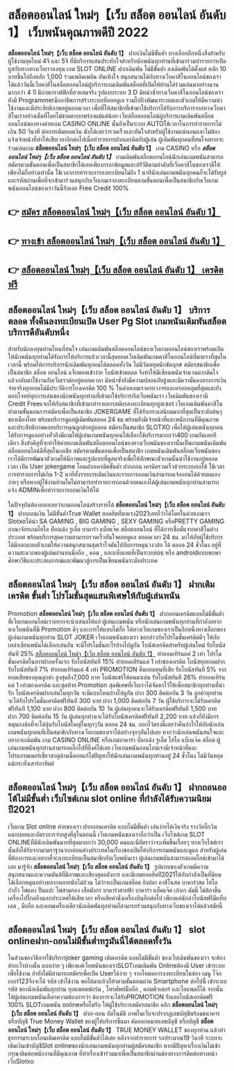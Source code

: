 # สล็อตออนไลน์ ใหม่ๆ【เว็บ สล็อต ออนไลน์ อันดับ 1】  เว็บพนันคุณภาพดีปี 2022

**สล็อตออนไลน์ ใหม่ๆ【เว็บ สล็อต ออนไลน์ อันดับ 1】** ฝากเงินไม่มีขั้นต่ำ  ทางเลือกอีกหนึ่งสิ่งสำหรับผู้ใช้งานยุคใหม่ 4จี และ 5จี ที่มีบริการแสนประทับใจสำหรับนักพนันทุกท่านที่เข้ามาร่วมทำรายการเปิดยูสกับทางทางเว็บเราลงทุน เกม SLOT ONLINE ฝากเดิมพัน ไม่มีขั้นต่ำ ลงเดิมพันได้ตั้งแต่ หลัก 10 บาทขึ้นไปถึงหลัก 1,000 ร่วมเพลิดเพลิน บันเทิงใจ สนุกสนานได้กับทางเว็บคาสิโนออนไลน์ของเราได้แล้ววันนี้เว็บคาสิโนสล็อตออนไลน์ผู้บริการเกมเดิมพันสล็อตที่เปิดให้ท่านได้ร่วมเล่นมาอย่างนานมากกว่า 4 ปี มีภาพกราฟฟิกที่สวยสมจริง รูปแบบระบบ 3 D
มิหนำซ้ำทางเว็บคาสิโนออนไลน์ของเรายังมี Programmerมืออาชีพการสร้างระบบที่คอยดูเล  รวมไปถึงพัฒนาระบบและตัวเกมให้มีความน่าใช้งานและมีประสิทธิภาพอยู่ตลอดเวลา เพื่อที่ให้สมาชิกที่เข้ามาใช้บริการได้รับการบริการจากทางเว็บคาสิโนเราอย่างเต็มที่โดยไม่ขาดตกบกพร่องแม้แต่น้อย เว็บสล็อตออนไลน์ผู้บริการเกมเดิมพันสล็อตออนไลน์ของทางค่ายเกม CASINO ONLINE นั้นยังเป็นระบบ AUTOใช้เวลาในการทำรายการไม่เกิน 50 วินาที ต่อการเติมยอดเงิน นับได้เลยว่ารวดเร็วและทันใจสำหรับผู้ใช้งานแน่นอนและไม่ต้องแจ้งเจ้าหน้าที่ทำให้เสียเวลาอีกต่อไปเมื่อทำรายการฝากเครดิตกับผู้เล่น
ผู้เดิมพันทุกคนที่สนใจอยากจะร่วมเล่นเกม **สล็อตออนไลน์ ใหม่ๆ【เว็บ สล็อต ออนไลน์ อันดับ 1】** เกม CASINO  หรือ ***สล็อตออนไลน์ ใหม่ๆ【เว็บ สล็อต ออนไลน์ อันดับ 1】*** เกมเดิมพันสล็อตออนไลน์นักเล่นเกมพนันสามารถสมัครตามขั้นตอนเพื่อเป็นสมาชิกได้เลยเพียงกรอกข้อมูลและปรัวัติตามลำดับที่เว็บคาสิโนของเรามีให้เพียงไม่กี่อย่างเท่านั้น ใช้เวลาการทำรายการลงทะเบียนไม่ถึง 1 นาทีนักเล่นเกมพนันทุกคนก็จะได้รับยูสและรหัสผ่านเพื่อที่จะเข้ามาร่วมสนุกกับเว็บเกมเราลงทะเบียนตามขั้นตอนเพื่อเป็นสมาชิกกับเว็บเกมพนันออนไลน์ของเราวันนี้รับเลย Free Credit 100%

## 👉 [สมัคร สล็อตออนไลน์ ใหม่ๆ【เว็บ สล็อต ออนไลน์ อันดับ 1】](https://archa888.com/)
## 👉 [ทางเข้า สล็อตออนไลน์ ใหม่ๆ【เว็บ สล็อต ออนไลน์ อันดับ 1】](https://archa888.com/)
## 👉 [สล็อตออนไลน์ ใหม่ๆ【เว็บ สล็อต ออนไลน์ อันดับ 1】 เครดิตฟรี](https://archa888.com/)

## สล็อตออนไลน์ ใหม่ๆ【เว็บ สล็อต ออนไลน์ อันดับ 1】 บริการตลอด ทั้งคืนลงทะเบียนเปิด User  Pg Slot เกมพนันเดิมพันสล็อตบริการดีอันดับหนึ่ง

สำหรับนักลงทุนท่านไหนที่สนใจ เล่นเกมเดิมพันสล็อตออนไลน์ของเว็บเกมออนไลน์ของเราพร้อมเปิดให้นักพนันทุกท่านได้รับการให้บริการแล้วเวลานี้สุดยอดเว็บเดิมพันเกมคาสิโนออนไลน์ที่มาแรงที่สุดในเวลานี้ พร้อมให้การบริการนักเดิมพันทุกคนได้ตลอดทั้งวัน ไม่มีวันหยุดนักขัตฤกษ์ สมัครสมาชิกเพื่อเป็นสมาชิก สล็อต ออนไลน์ แจ็กพอตเข้าง่าย โบนัสเข้าตลอด จึงทำให้มีเซียนพนันจำนวนมากติดใจแล้วกลับมาใช้งานกับเว็บเราต่ออยู่ตลอดเวลา มิหนำซ้ำยังมีความปลอดภัยสูงและมีความั่นคงทางการเงินจ่ายจริงทุกยอดไม่มีประวัติการโกงเครดิต 100 % ในค่ายเกมเราครบวงจรและครอบคลุมที่สุดและยังตอบโจทย์ทุกการเล่นของนักพนันทุกท่านที่เข้ามาใช้บริการกับเว็บพนันเรา
เว็บเดิมพันของเรามี Credit Freeแจกให้กับสมาชิกที่เข้ามาทำรายการสมัครลงทะเบียนทุกยูสเซอร์ เว็บเกมเดิมพันคาสิโนทำตามขั้นตอนการสมัครเพื่อเป็นสมาชิก JOKERGAME ที่ได้รับกระแสนิยมมากที่สุดเป็นระดับต้นๆของเมืองไทย พร้อมบริการดูแลผู้เดิมพันตลอด 24 ชม.พร้อมยังมีเจ้าหน้าที่และพนักงานที่มีคุณภาพและประสิทธิภาพคอยบริการคุณลูกค้าอยู่ตลอด สมัครเป็นสมาชิก SLOTXO เพื่อให้ผู้เล่นพนันทุกคนได้รับการดูแลอย่างทั่วถึงมีเกมให้ผู้เล่นเกมพนันทุกคนได้เลือกใช้บริการมากกว่า400 เกมกันเลยทีเดียว
สิ่งสำคัญที่จะทำให้ค่ายเกมเดิมพันสล็อตออนไลน์ของทางเว็บพนันของเรานั้นเป็นเกมพนันเดิมพันสล็อตออนไลน์ดีที่สุดในเอเชีย สมัครตามขั้นตอนเพื่อเป็นสมาชิก  เกมพนันเดิมพันสล็อตเว็บพนันของเราได้มีการพัฒนาตัวเกมให้มีภาพและรูปแบบที่ดูสมจริงเพื่อให้ลักษณะตัวเกมนั้นน่าใช้งานอยู่ตลอดเวลา เปิด User jokergame โอนฝากเครดิตขั้นต่ำ ฝากถอน เครดิตรวดเร็วด้วยระบบออโต้ ใช้เวลาการทำรายการไม่เกิน 1-2 นาทีทั้งรายการเติมเงินและรายการถอนเงินสามารถแจ้งถอนได้ด้วยตนเองง่ายๆ หรือหากผู้ใช้งานท่านใดไม่สามารถทำรายการถอนด้วยตนเองได้ผู้เล่นเกมพนันทุกท่านสามารถแจ้ง ADMINเพื่อทำรายการถอนเงินให้ได้

ในปัจจุบันต้องบอกเลยว่าเกมออนไลน์สร้างรายได้ **สล็อตออนไลน์ ใหม่ๆ【เว็บ สล็อต ออนไลน์ อันดับ 1】** ฝากถอนเงิน ไม่มีขั้นต่ำTrue Wallet ยอดฮิตที่มาแรง2021เลยก็ว่าได้โดยในค่ายเกมเรา Slotxoได้นำ SA GAMING , BIG GAMING , SEXY GAMING หรือPRETTY GAMING อาณาจักรเกมไฮโล ป๊อกเด้ง รูเล็ต บาคาร่า แบ็กแจ๊ค สล็อตออนไลน์ ที่ได้การเชื่อมั่นจากคาสิโนต่างประเทศ พร้อมบริการสุดความสามารถรวดเร็วทันใจคอยดูแล ตลอดเวลา 24 ชม. มาให้กับผู้ใช้บริการ ได้มีออกแบบตัวเกมให้ความสนุกสนานสุดเร้าใจมันไปกับการหมุนวงวล้อ ได้ ตลอด 24 ชั่วโมง อยู่ที่ความสะดวกของผู้เล่นผ่านบนมือถือ , คอม , และแท็บเลตที่เป็นระบบios หรือ androidแบบพกพา ศึกษาวิธีและประสบการณ์และพัฒนาสู่การเป็นเซียนพนันระดับประเทศ

## สล็อตออนไลน์ ใหม่ๆ【เว็บ สล็อต ออนไลน์ อันดับ 1】 ฝากเติมเครดิต ขั้นต่ำ โปรโมชั่นสุดแสนพิเศษให้กับผู้เล่นพนัน

 Promotion  **สล็อตออนไลน์ ใหม่ๆ【เว็บ สล็อต ออนไลน์ อันดับ 1】** ฝากถอนเครดิตแบบไม่มีขั้นต่ำ ที่เว็บเกมออนไลน์เราอยากจะนำเสนอให้แก่  ผู้เล่นเกมพนัน หรือนักเล่นเกมพนันทุกท่านที่กำลังอยากหาเว็บพนันที่มี  Promotion ดีๆ และการให้แบบไม่กั๊ก ให้ทางเว็บเกมของเราเป็นอีกหนึ่งทางเลือกของผู้เล่นเกมพนันทุกท่าน SLOT JOKER เว็บเกมพนันของเรา ขอกล่าวกับโปรโมชั่นเครดิตดีๆ ให้กับเหล่าเซียนพนันได้เลือกเล่นกัน จะมีโปรโมชั่นอะไรบ้างไปดูกัน
โบนัสเครดิตสำหรับผู้เล่นใหม่ รับโบนัสทันที 25% [สล็อตออนไลน์ ใหม่ๆ【เว็บ สล็อต ออนไลน์ อันดับ 1】](https://archa888.com/) ทำยอดเทิร์นแค่ 2 เท่า
โปรโมชั่นเครดิตในการฝากครั้งแรก รับโบนัสทันที 15% ทำยอดเทิร์นแค่ 1 เท่าของเครดิต
โบนัสทุกยอดฝาก รับโบนัสทันที 7% ทำยอดเทิร์นแค่ 4 เท่า
 PROMOTION คืนยอดทุนที่เสีย รับโบนัสทันที 5% จากยอดเสียของคุณลูกค้า สูงสุดถึง7,000 บาท
โบนัสแชร์ให้คนมาเล่น รับโบนัสทันที 26% ทำยอดเทิร์นแค่ 1 เท่าของเครดิต
และสุดท้าย Promotion สุดพิเศษที่เว็บเราได้จัดหาไว้ให้เพื่อสมาชิกทุกท่านที่น่ารัก โบนัสเครดิตฝากเล่นในทุกวัน จะมีแบบไหนบ้างไปดูกัน
ฝาก 300 ติดต่อกัน 3 วัน ลูกค้าทุกท่านจะได้รับโปรโมชั่นเครดิตฟรีทันที 300 บาท
ฝาก 1,000 ติดต่อกัน 7 วัน ผู้ใช้บริการจะได้รับเครดิตฟรีทันที 1,100 บาท
ฝาก 800 ติดต่อกัน 10 วัน ผู้เล่นทุกคนจะได้รับเครดิตฟรีทันที 1,500 บาท
ฝาก 700 ติดต่อกัน 15 วัน ผู้เล่นทุกท่านจะได้รับโบนัสเครดิตฟรีทันที 2,200 บาท
แล้วก็ยังมีการหมุนกงล้อที่จะได้ลุ้นรับโบนัสใหญ่ในทุกๆวัน ตลอด 24 ชม. บอกไว้ตรงนี้เลยว่าคืนกำไรให้กับนักเล่นเกมพนันทุกคนที่เป็นสมาชิกกับทางเว็บเกมของเราได้อย่างจุกๆกันไปเลย หากว่านักเล่นพนันสนใจและอยากจะเดิมพัน เกม CASINO ONLINE หรือเกมบาคาร่า ป๊อกเด้ง รูเล็ต ไฮโล แบ็กแจ๊ค สล็อต ผู้เล่นเกมพนันทุกท่านสามารถคลิ๊กไปที่ลิ้งค์ได้เลย เว็บเกมพนันออนไลน์เรามีเจ้าหน้าที่และโปรแกรมเมอร์เชี่ยวชาญด้านนี้คอยแก้ไขปัญหาให้นักเล่นเกมพนันทุกท่านอยู่ 24 ชั่วโมง ไม่มีวันหยุดแม้กระทั่งเสาร์อาทิตย์

## สล็อตออนไลน์ ใหม่ๆ【เว็บ สล็อต ออนไลน์ อันดับ 1】 ฝากถอนออโต้ไม่มีขั้นต่ำ  เว็บไซต์เกม slot online ที่กำลังได้รับความนิยมปี2021

เว็บเกม Slot online ค่ายของเรา ฝากถอนเครดิต แบบไม่มีขั้นต่ำ เล่นง่ายได้เงินจริง รางวัลบิ๊กวินแตกบ่อยและอัตราการจ่ายสูงที่สุในตอนนี้ เว็บเกมพนันของเราถือว่าเป็น เว็บไซต์เกม SLOT ONLINEที่มีนักเดิมพันมากที่สุดมากกว่า 30,000 คนและมีอัตราว่าจะเพิ่มขึ้นเรื่อยๆ ทางเว็บไซต์เรานั้นยังได้รับจากมาตราฐานจากบ่อนต่างประเทศในเรื่องของเปิดให้บริการเกมพนันและดูแล สำหรับผู้เล่นที่ต้องการและอยากที่จะลงทะเบียนเป็นสมาชิกกับเว็บพนันเรา ผู้เล่นเกมพนันสามารถแอดไลน์เข้ามาได้เลย
	มารู้จัก **สล็อตออนไลน์ ใหม่ๆ【เว็บ สล็อต ออนไลน์ อันดับ 1】** รูปแบบของตัวเกมมีความสนุกสนานและความมันส์ที่มีภาพและเสียงสุดอลังการ และมีเกมยอดฮิตปี2021ให้กับกำลังเป็นที่นิยมได้เลือกหมุนอย่างหลากหลายนับไม่ถ้วน  ไม่ว่าจะเป็นเกมสล็อต ยิงปลา คาสิโนสด บาคาร่าสด ไฮโล กำถั่ว ไพ่แคง ปั่นแปะ ไพ่สามกอง เสือมังกร บาคาร่าสายฟ้า บาคาร่า แบ็คแจ๊ค เก้าเก ดัมมี่ ไม่ต้องขึ้นเครื่องไปไกลถึงนอกประเทศให้เสียเวลา หรือเสียค่านั่งเครื่องบินอีกต่อไป เพียงแค่นักล่าโบนัสฟรีมีแท็บเลต , มือถือ และคอมเครื่องเดียวนักเดิมพันทุกท่านก็สามารถร่วมสนุกกับทางเว็บของเราได้แล้วสมัยนี้

## สล็อตออนไลน์ ใหม่ๆ【เว็บ สล็อต ออนไลน์ อันดับ 1】 slot onlineฝาก-ถอนไม่มีขั้นต่ำทรูมันนี่ได้ตลอดทั้งวัน

ในส่วนของวิธีการใช้บริการjoker gaming เติมเครดิต แบบไม่มีขั้นต่ำ ของเว็บเดิมพันของเรา จะต้องทำอะไรบ้างนั้น แบบง่าย ๆ เพียงแค่เว็บพนันของเราSLOTเกมเดิมพัน Onlineต้องมี User เข้าระบบเพื่อใช้งาน ถ้ายังไม่มีสามารถสมัครเพื่อเปิด Userได้ง่าย ๆ จากโหมดการลงทะเบียนในช่อง เมนู โจ๊กเกอร์123จึงจะได้ รหัส เข้าใช้งาน พอได้มาแล้วก็ทำตามขั้นตอนผ่าน Smartphone ต่อไปนี้
เข้าระบบ รหัส  ของนักเดิมพันทุกท่าน ทุกแพลตฟอร์ม , โทรศัพท์มือถือ , คอมพิวเตอร์ และไอแพดก็ได้
จากนั้นให้ผู้เล่นเกมพนันเลือกความต้องการว่า ต้องการจะได้รับPROMOTION รับเลยโบนัสเครดิตฟรี 100% SLOTเกมพนัน onlineหรือไม่รับ
ให้ผู้ใช้บริการสมัครสมาชิก คลิก **สล็อตออนไลน์ ใหม่ๆ【เว็บ สล็อต ออนไลน์ อันดับ 1】** ฝาก-ถอน อัตโนมัติ ภาพในเว็บจะปรากฏเลขบัญชีพร้อมธนาคาร หรือบัญชี True Money Wallet ของผู้ให้บริการขึ้นมา
คัดลอกหมายเลขบัญชี หรือบัญชี **สล็อตออนไลน์ ใหม่ๆ【เว็บ สล็อต ออนไลน์ อันดับ 1】** TRUE MONEY WALLET ของทุกท่าน แล้วทำธุรกรรมระบบโอนเติมเครดิต แบบไม่มีขั้นต่ำได้เลย
หลังจากทำรายการ รอประมาณ19 วินาที ระบบจะเติมเงินเข้าบัญชีSlot onlineของนักเล่นเกมพนันทุกท่านผู้สมัครสมาชิก
หากมีปัญหาเรื่องเงินไม่เข้า กรุณาติดต่อพนักงานที่มีคุณภาพ ที่ทำเรื่องเข้าร่วมมาเพื่อเป็นสมาชิกผ่านช่องทางการติดต่อทางหน้าเว็บSlotxo


